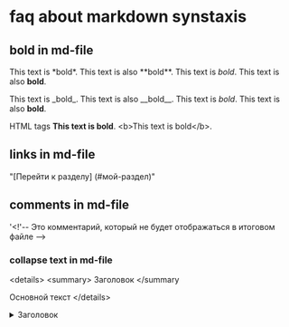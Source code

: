 # faq about markdown synstaxis

## bold in md-file

This text is \*bold\*.
This text is also \*\*bold\*\*.
This text is *bold*.
This text is also **bold**.

This text is \_bold\_.
This text is also \_\_bold\_\_.
This text is _bold_.
This text is also __bold__.

HTML tags
<b>This text is bold</b>.
\<b>This text is bold\</b>.

## links in md-file

"[Перейти к разделу]
(\#мой-раздел)"

## comments in md-file

'<!'-- Это комментарий, который не будет отображаться в итоговом файле -->

### collapse text in md-file

 \<details> 
\<summary>  Заголовок \</summary

Основной текст \</details>

 <details> 
<summary>  Заголовок </summary>

Основной текст </details>